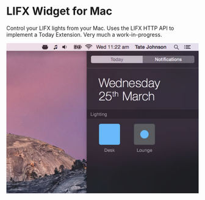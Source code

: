 # LIFX Widget for Mac

Control your LIFX lights from your Mac. Uses the LIFX HTTP API to implement a Today Extension. Very much a work-in-progress.

![](Mockup.jpg)
